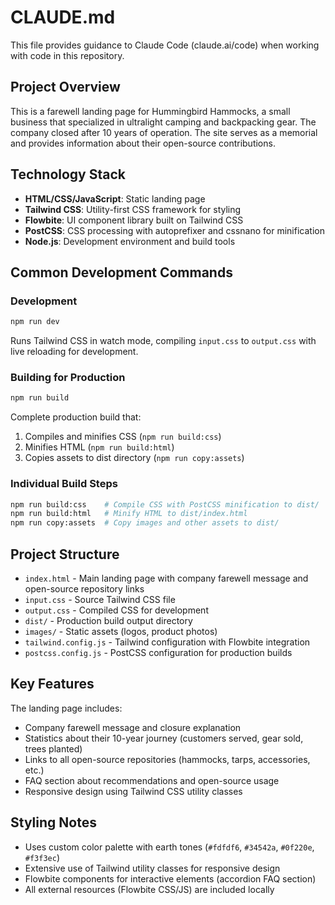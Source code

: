 # CLAUDE.md

This file provides guidance to Claude Code (claude.ai/code) when working with code in this repository.

## Project Overview

This is a farewell landing page for Hummingbird Hammocks, a small business that specialized in ultralight camping and backpacking gear. The company closed after 10 years of operation. The site serves as a memorial and provides information about their open-source contributions.

## Technology Stack

- **HTML/CSS/JavaScript**: Static landing page
- **Tailwind CSS**: Utility-first CSS framework for styling
- **Flowbite**: UI component library built on Tailwind CSS
- **PostCSS**: CSS processing with autoprefixer and cssnano for minification
- **Node.js**: Development environment and build tools

## Common Development Commands

### Development
```bash
npm run dev
```
Runs Tailwind CSS in watch mode, compiling `input.css` to `output.css` with live reloading for development.

### Building for Production
```bash
npm run build
```
Complete production build that:
1. Compiles and minifies CSS (`npm run build:css`)
2. Minifies HTML (`npm run build:html`) 
3. Copies assets to dist directory (`npm run copy:assets`)

### Individual Build Steps
```bash
npm run build:css    # Compile CSS with PostCSS minification to dist/
npm run build:html   # Minify HTML to dist/index.html
npm run copy:assets  # Copy images and other assets to dist/
```

## Project Structure

- `index.html` - Main landing page with company farewell message and open-source repository links
- `input.css` - Source Tailwind CSS file
- `output.css` - Compiled CSS for development
- `dist/` - Production build output directory
- `images/` - Static assets (logos, product photos)
- `tailwind.config.js` - Tailwind configuration with Flowbite integration
- `postcss.config.js` - PostCSS configuration for production builds

## Key Features

The landing page includes:
- Company farewell message and closure explanation
- Statistics about their 10-year journey (customers served, gear sold, trees planted)
- Links to all open-source repositories (hammocks, tarps, accessories, etc.)
- FAQ section about recommendations and open-source usage
- Responsive design using Tailwind CSS utility classes

## Styling Notes

- Uses custom color palette with earth tones (`#fdfdf6`, `#34542a`, `#0f220e`, `#f3f3ec`)
- Extensive use of Tailwind utility classes for responsive design
- Flowbite components for interactive elements (accordion FAQ section)
- All external resources (Flowbite CSS/JS) are included locally
